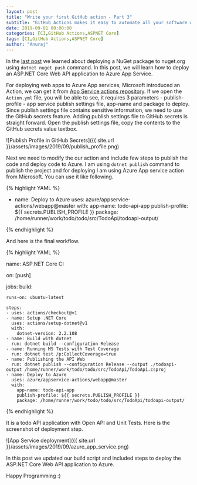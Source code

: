 ```yaml
---
layout: post
title: "Write your first GitHub action - Part 3"
subtitle: "GitHub Actions makes it easy to automate all your software workflows. This post is about deploying your ASP.NET Core Web API application to Azure App service."
date: 2019-09-01 00:00:00
categories: [CI,GitHub Actions,ASPNET Core]
tags: [CI,GitHub Actions,ASPNET Core]
author: "Anuraj"
---
```

In the [last post](https://dotnetthoughts.net/write-your-first-github-action-part-2/) we learned about deploying a NuGet package to nuget.org using `dotnet nuget push` command. In this post, we will learn how to deploy an ASP.NET Core Web API application to Azure App Service.

For deploying web apps to Azure App services, Microsoft introduced an Action, we can get it from [App Service actions repository](https://github.com/Azure/appservice-actions). If we open the `Action.yml` file, you will be able to see, it requires 3 parameters - publish-profile - app service publish settings file, app-name and package to deploy. Since publish settings file contains sensitive information, we need to use the GitHub secrets feature. Adding publish settings file to GitHub secrets is straight forward. Open the publish settings file, copy the contents to the GitHub secrets value textbox.

![Publish Profile in GitHub Secrets]({{ site.url }}/assets/images/2019/09/publish_profile.png)

Next we need to modify the our action and include few steps to publish the code and deploy code to Azure. I am using `dotnet publish` command to publish the project and for deploying I am using Azure App service action from Microsoft. You can use it like following.

{% highlight YAML %}

- name: Deploy to Azure
  uses: azure/appservice-actions/webapp@master
  with: 
    app-name: todo-api-app
    publish-profile: ${{ secrets.PUBLISH_PROFILE }}
    package: /home/runner/work/todo/todo/src/TodoApi/todoapi-output/

{% endhighlight %}

And here is the final workflow.

{% highlight YAML %}

name: ASP.NET Core CI

on: [push]

jobs:
  build:

    runs-on: ubuntu-latest
    
    steps:
    - uses: actions/checkout@v1
    - name: Setup .NET Core
      uses: actions/setup-dotnet@v1
      with:
        dotnet-version: 2.2.108
    - name: Build with dotnet
      run: dotnet build --configuration Release
    - name: Running MS Tests with Test Coverage
      run: dotnet test /p:CollectCoverage=true
    - name: Publishing the API Web
      run: dotnet publish --configuration Release --output ./todoapi-output /home/runner/work/todo/todo/src/TodoApi/TodoApi.csproj
    - name: Deploy to Azure
      uses: azure/appservice-actions/webapp@master
      with: 
        app-name: todo-api-app
        publish-profile: ${{ secrets.PUBLISH_PROFILE }}
        package: /home/runner/work/todo/todo/src/TodoApi/todoapi-output/

{% endhighlight %}

It is a todo API application with Open API and Unit Tests. Here is the screenshot of deployment step.

![App Service deployment]({{ site.url }}/assets/images/2019/09/azure_app_service.png)

In this post we updated our build script and included steps to deploy the ASP.NET Core Web API application to Azure.

Happy Programming :)